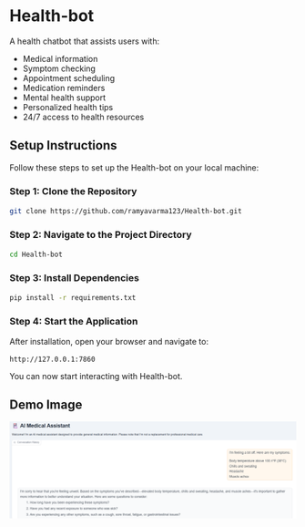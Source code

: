 
# Health-bot

A health chatbot that assists users with:
- Medical information
- Symptom checking
- Appointment scheduling
- Medication reminders
- Mental health support
- Personalized health tips
- 24/7 access to health resources

## Setup Instructions

Follow these steps to set up the Health-bot on your local machine:

### Step 1: Clone the Repository
```bash
git clone https://github.com/ramyavarma123/Health-bot.git
```

### Step 2: Navigate to the Project Directory
```bash
cd Health-bot
```

### Step 3: Install Dependencies
```bash
pip install -r requirements.txt
```

### Step 4: Start the Application
After installation, open your browser and navigate to:
```
http://127.0.0.1:7860
```

You can now start interacting with Health-bot.

## Demo Image
![Chat-bot](./assets/demoimage.png)
```

